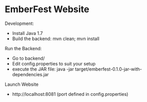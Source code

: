 # EmberFest Website

Development:

* Install Java 1.7
* Build the backend: mvn clean; mvn install

Run the Backend: 

* Go to backend/
* Edit config.properties to suit your setup
* execute the JAR file: java -jar target/emberfest-0.1.0-jar-with-dependencies.jar

Launch Website

* http://localhost:8081 (port defined in config.properties)